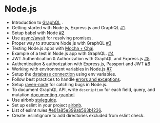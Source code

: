 Node.js
====


* Introduction to [GraphQL] .
* Getting started with Node.js, Express.js and GraphQL [#1].
* Setup babel with Node [#2]
* Use [async/await] for resolving promises.
* Proper way to structure Node.js with GraphQL [#3]
* Testing Node.js apps with [Mocha + Chai].
* Example of a test in Node.js app with GraphQL. [#4]
* JWT Authentication & Authorization with GraphQL and Express.js [#5].
* Authentication & authorization with Express.js, Passport and JWT [#6] 
* Working with environment variables in Node.js [#7]
* Setup the [database connection] using env variables.
* Follow best practices to handle [errors and exceptions].
* Setup [raven-node] for catching bugs in Node.js.
* To document GraphQL API, write `description` for each field, query, and mutation [documenting-graphql]
* Use airbnb [styleguide].
* Set up eslint in your project [airbnb].
* List of eslint rules [#e01a85e399ab563b1236].
* Create .eslintignore to add directories excluded from eslint check.

[#1]: https://blog.risingstack.com/graphql-overview-getting-started-with-graphql-and-nodejs/
[#2]: https://babeljs.io/docs/setup/#installation
[#3]: https://github.com/juffalow/express-graphql-sequelize-example/tree/master/graphql
[#4]: (./samples/user.spec.js)
[#5]: https://github.com/aichbauer/express-graphql-boilerplate
[#6]: https://jonathanmh.com/express-passport-json-web-token-jwt-authentication-beginners/
[#7]: https://www.twilio.com/blog/2017/08/working-with-environment-variables-in-node-js.html
[#e01a85e399ab563b1236]: https://gist.github.com/cletusw/e01a85e399ab563b1236
[airbnb]: https://www.npmjs.com/package/eslint-config-airbnb
[styleguide]: https://github.com/airbnb/javascript
[GraphQL]: http://graphql.org/
[Mocha + Chai]: https://medium.com/the-web-tub/mocha-chai-js-unit-testing-for-es6-with-istanbul-code-coverage-11b2a141a446
[async/await]: https://medium.freecodecamp.org/how-to-write-beautiful-node-js-apis-using-async-await-and-the-firebase-database-befdf3a5ffee
[database connection]: (./samples/config.js)
[errors and exceptions]: https://stackoverflow.com/questions/7310521/node-js-best-practice-exception-handling
[raven-node]: https://docs.sentry.io/clients/node/
[documenting-graphql]: https://blog.codeship.com/documenting-graphql/